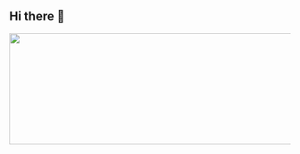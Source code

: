 ## Hi there 👋

<a href="https://github.com/devxb/gitanimals">
  <img
    src="https://render.gitanimals.org/lines/letddo?pet-id=618964358482471956"
    width="600"
    height="200"
  />
</a>
  
<!--
**letddo/letddo** is a ✨ _special_ ✨ repository because its `README.md` (this file) appears on your GitHub profile.

Here are some ideas to get you started:

- 🔭 I’m currently working on ...
- 🌱 I’m currently learning ...
- 👯 I’m looking to collaborate on ...
- 🤔 I’m looking for help with ...
- 💬 Ask me about ...
- 📫 How to reach me: ...
- 😄 Pronouns: ...
- ⚡ Fun fact: ...
-->
